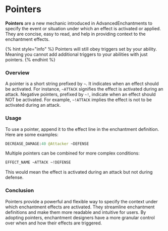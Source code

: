 # Pointers

**Pointers** are a new mechanic introduced in AdvancedEnchantments to specify the event or situation under which an effect is activated or applied. They are concise, easy to read, and help in providing context to the enchantment effects.

{% hint style="info" %}
Pointers will still obey triggers set by your ability. Meaning you cannot add additional triggers to your abilities with just pointers.
{% endhint %}

### Overview

A pointer is a short string prefixed by `~`. It indicates when an effect should be activated. For instance, `~ATTACK` signifies the effect is activated during an attack. Negative pointers, prefixed by `~!`, indicate when an effect should NOT be activated. For example, `~!ATTACK` implies the effect is not to be activated during an attack.

### Usage

To use a pointer, append it to the effect line in the enchantment definition. Here are some examples:

```graphql
DECREASE_DAMAGE:40 @Attacker ~DEFENSE
```

Multiple pointers can be combined for more complex conditions:

```graphql
EFFECT_NAME ~ATTACK ~!DEFENSE
```

This would mean the effect is activated during an attack but not during defense.

### Conclusion

Pointers provide a powerful and flexible way to specify the context under which enchantment effects are activated. They streamline enchantment definitions and make them more readable and intuitive for users. By adopting pointers, enchantment designers have a more granular control over when and how their effects are triggered.
